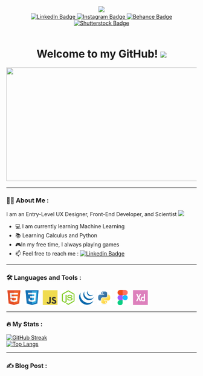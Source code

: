 <div id="header" align="center">
  <img src="https://media.giphy.com/media/bGgsc5mWoryfgKBx1u/giphy.gif" width="100"/>
  <!--badges-->
  <div id="badges">
  <a href="https://www.linkedin.com/in/kharisma-adhiguna-85a4b4218/">
    <img src="https://img.shields.io/badge/LinkedIn-blue?style=for-the-badge&logo=linkedin&logoColor=white" alt="LinkedIn Badge"/>
  </a>
  <a href="https://www.instagram.com/kharismaadhi/">
    <img src="https://img.shields.io/badge/Instagram-purple?style=for-the-badge&logo=instagram&logoColor=white" alt="Instagram Badge"/>
  </a>
  <a href="https://www.behance.net/kharismaadhi">
    <img src="https://img.shields.io/badge/Behance-navy?style=for-the-badge&logo=behance&logoColor=white" alt="Behance Badge"/>
  </a>
   <a href="https://www.shutterstock.com/g/Kharisma+Adhiguna?_gl=1*17mz4fz*_ga*NjUzODU1Njc2LjE2OTgxNTgwMDQ.*_ga_5JRYE4Y8J9*MTY5ODU2NzQ2Ny4yLjEuMTY5ODU2NzY0NS41MS4wLjA.*_fplc*VW1DdlJ5UkNJckpDS3AxUzZ1cExIUVBzYm9WS3htU3FYMWljT2dwVmFWSiUyQlNNWkpmRHRwSDY1Nm5zZmtnclpEM3lheEtFcHJ2TUUyaWNsQjhOZ1l3SlU5aCUyRmRrZ01oS3lralJTVVZQRXZqQ1ZWeDJWUGlKYTFXVFFjWnUzZyUzRCUzRA..)https://www.shutterstock.com/g/Kharisma+Adhiguna?_gl=1*17mz4fz*_ga*NjUzODU1Njc2LjE2OTgxNTgwMDQ.*_ga_5JRYE4Y8J9*MTY5ODU2NzQ2Ny4yLjEuMTY5ODU2NzY0NS41MS4wLjA.*_fplc*VW1DdlJ5UkNJckpDS3AxUzZ1cExIUVBzYm9WS3htU3FYMWljT2dwVmFWSiUyQlNNWkpmRHRwSDY1Nm5zZmtnclpEM3lheEtFcHJ2TUUyaWNsQjhOZ1l3SlU5aCUyRmRrZ01oS3lralJTVVZQRXZqQ1ZWeDJWUGlKYTFXVFFjWnUzZyUzRCUzRA..">
    <img src="https://img.shields.io/badge/Shutterstock-red?style=for-the-badge&logo=shutterstock&logoColor=white" alt="Shutterstock Badge"/>
  </a>
  </div>
  <!--viewcount-->
  <img src="https://komarev.com/ghpvc/?username=KharismaAdhiguna&style=flat-square&color=blue" alt=""/>
  <!--hey there-->
  <h1>
      Welcome to my GitHub! <img src="https://media.giphy.com/media/hvRJCLFzcasrR4ia7z/giphy.gif" width="30px"/>
  </h1>
</div>

<div align="center">
  <img src="https://media.giphy.com/media/Dh5q0sShxgp13DwrvG/giphy.gif" width="600" height="300"/>
</div>

---

### 👨‍💻 About Me :
I am an Entry-Level UX Designer, Front-End Developer, and Scientist <img src="https://media.giphy.com/media/WUlplcMpOCEmTGBtBW/giphy.gif" width="30"> 
- 💻 I am currently learning Machine Learning
- 📚 Learning Calculus and Python
- 🎮In my free time, I always playing games
- 📫 Feel free to reach me : [![Linkedin Badge](https://img.shields.io/badge/LinkedIn-blue?style=flat&logo=Linkedin&logoColor=white)](https://www.linkedin.com/in/kharisma-adhiguna-85a4b4218/)

---

### 🛠️ Languages and Tools :
<div>
  <img src="https://github.com/devicons/devicon/blob/master/icons/html5/html5-original.svg" title="HTML5" alt="HTML" width="40" height="40"/>&nbsp;
  <img src="https://github.com/devicons/devicon/blob/master/icons/css3/css3-original.svg" title="CSS3" alt="CSS" width="40" height="40"/>&nbsp;
  <img src="https://github.com/devicons/devicon/blob/master/icons/javascript/javascript-original.svg" title="JavaScript" alt="JavaScript" width="40" height="40"/>&nbsp;
  <img src="https://github.com/devicons/devicon/blob/master/icons/nodejs/nodejs-original.svg" title="NodeJS" alt="NodeJS" width="40" height="40"/>&nbsp;
  <img src="https://github.com/devicons/devicon/blob/master/icons/jquery/jquery-original.svg" title="JQuery" alt="JQuery" width="40" height="40"/>&nbsp;
  <img src="https://github.com/devicons/devicon/blob/master/icons/python/python-original.svg" title="Python" alt="Python" width="40" height="40"/>&nbsp;
  <img src="https://github.com/devicons/devicon/blob/master/icons/figma/figma-original.svg" title="Figma" alt="Figma" width="40" height="40"/>&nbsp;
  <img src="https://github.com/devicons/devicon/blob/master/icons/xd/xd-plain.svg" title="XD" alt="Adobe XD" width="40" height="40"/>&nbsp;
</div>

---
### 🔥 My Stats :
[![GitHub Streak](http://github-readme-streak-stats.herokuapp.com?user=KharismaAdhiguna&theme=tokyonight&hide_border=true&border_radius=5)](https://git.io/streak-stats)<br>
[![Top Langs](https://github-readme-stats.vercel.app/api/top-langs/?username=KharismaAdhiguna&layout=compact&theme=vision-friendly-dark)](https://github.com/anuraghazra/github-readme-stats)

---
### ✍️ Blog Post :
<!--BLOG-POST-LIST:START-->
<!--BLOG-POST-LIST:END-->
